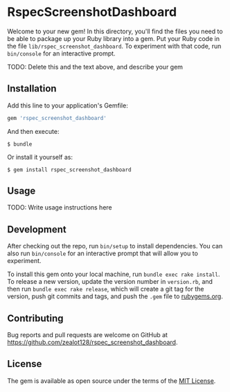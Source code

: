# RspecScreenshotDashboard

Welcome to your new gem! In this directory, you'll find the files you need to be able to package up your Ruby library into a gem. Put your Ruby code in the file `lib/rspec_screenshot_dashboard`. To experiment with that code, run `bin/console` for an interactive prompt.

TODO: Delete this and the text above, and describe your gem

## Installation

Add this line to your application's Gemfile:

```ruby
gem 'rspec_screenshot_dashboard'
```

And then execute:

    $ bundle

Or install it yourself as:

    $ gem install rspec_screenshot_dashboard

## Usage

TODO: Write usage instructions here

## Development

After checking out the repo, run `bin/setup` to install dependencies. You can also run `bin/console` for an interactive prompt that will allow you to experiment.

To install this gem onto your local machine, run `bundle exec rake install`. To release a new version, update the version number in `version.rb`, and then run `bundle exec rake release`, which will create a git tag for the version, push git commits and tags, and push the `.gem` file to [rubygems.org](https://rubygems.org).

## Contributing

Bug reports and pull requests are welcome on GitHub at https://github.com/zealot128/rspec_screenshot_dashboard.

## License

The gem is available as open source under the terms of the [MIT License](https://opensource.org/licenses/MIT).
